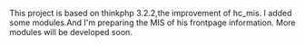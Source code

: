 This project is based on thinkphp 3.2.2,the improvement of hc_mis.
I added some modules.And I'm preparing the MIS of his frontpage information.
More modules will be developed soon.
